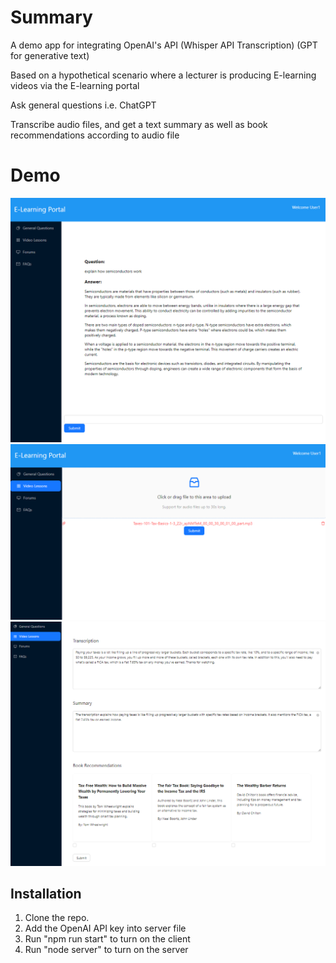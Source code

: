 # Summary
A demo app for integrating OpenAI's API (Whisper API Transcription) (GPT for generative text)

Based on a hypothetical scenario where a lecturer is producing E-learning videos via the E-learning portal

Ask general questions i.e. ChatGPT

Transcribe audio files, and get a text summary as well as book recommendations according to audio file

# Demo
![alt text](https://github.com/vuurmot/elearningai/blob/main/demo/1.PNG)
![alt text](https://github.com/vuurmot/elearningai/blob/main/demo/2.PNG)
![alt text](https://github.com/vuurmot/elearningai/blob/main/demo/3.PNG)

## Installation
1. Clone the repo.
2. Add the OpenAI API key into server file
3. Run "npm run start" to turn on the client
4. Run "node server" to turn on the server   
